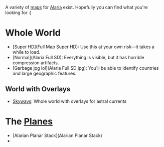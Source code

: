 A variety of [maps](Maps) for [Alaria](Alaria) exist. Hopefully you can find what you're looking for :)

# Whole World

- [Super HD](Full Map Super HD): Use this at your own risk—it takes a while to load.
- [Normal](Alaria Full SD): Everything is visible, but it has horrible compression artifacts.
- [Garbage jpg lol](Alaria Full SD jpg): You'll be able to identify countries and large geographic features.

## World with Overlays

- [Skyways](Skyways): Whole world with overlays for astral currents

# The [Planes](Planes)

- [Alarian Planar Stack](Alarian Planar Stack)
- 